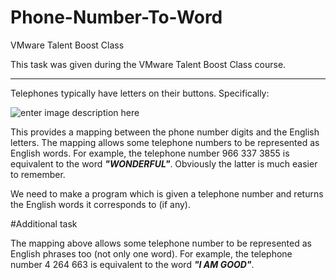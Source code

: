 # Phone-Number-To-Word
VMware Talent Boost Class

This task was given during the VMware Talent Boost Class course. 


----------


Telephones typically have letters on their buttons. Specifically:

![enter image description here](http://i.imgur.com/MT54mi6.jpg)

This provides a mapping between the phone number digits and the English letters. The mapping allows some telephone numbers to be represented as English words. For example, the telephone number 966 337 3855 is equivalent to the word ***"WONDERFUL"***. Obviously the latter is much easier to remember.

We need to make a program which is given a telephone number and returns the English words it corresponds to (if any).

#Additional task

The mapping above allows some telephone number to be represented as English phrases too (not only one word). For example,  the telephone number 4 264 663 is equivalent to the word ***"I AM GOOD"***.
